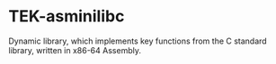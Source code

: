 # TEK-asminilibc
Dynamic library, which implements key functions from the C standard library, written in x86-64 Assembly.
